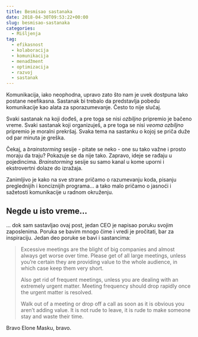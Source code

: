 ```yaml
---
title: Besmisao sastanaka
date: 2018-04-30T09:53:22+00:00
slug: besmisao-sastanaka
categories:
  - Mišljenja
tag:
  - efikasnost
  - kolaboracija
  - komunikacija
  - menadžment
  - optimizacija
  - razvoj
  - sastanak
---
```


Komunikacija, iako neophodna, upravo zato što nam je uvek dostpuna lako postane neefikasna. Sastanak bi trebalo da predstavlja pobedu komunikacije kao alata za sporazumevanje. Često to nije slučaj.

<!--more-->

Svaki sastanak na koji dođeš, a pre toga se nisi _ozbiljno_ pripremio je bačeno vreme. Svaki sastanak koji organizuješ, a pre toga se nisi _veoma ozbiljno_ pripremio je moralni prekršaj. Svaka tema na sastanku o kojoj se priča duže od par minuta je greška.

Čekaj, a _brainstorming_ sesije - pitate se neko - one su tako važne i prosto moraju da traju? Pokazuje se da nije tako. Zapravo, ideje se rađaju u pojedincima. _Brainstorming_ sesije su samo kanal u kome uporni i ekstrovertni dolaze do izražaja.

Zanimljivo je kako na sve strane pričamo o razumevanju koda, pisanju preglednijih i konciznijih programa... a tako malo pričamo o jasnoći i sažetosti komunikacije u radnom okruženju.

## Negde u isto vreme...

... dok sam sastavljao ovaj post, jedan CEO je napisao poruku svojim zaposlenima. Poruka se bavim mnogo čime i vredi je pročitati, bar za inspiraciju. Jedan deo poruke se bavi i sastancima:

> Excessive meetings are the blight of big companies and almost always get worse over time. Please get of all large meetings, unless you’re certain they are providing value to the whole audience, in which case keep them very short.
>
> Also get rid of frequent meetings, unless you are dealing with an extremely urgent matter. Meeting frequency should drop rapidly once the urgent matter is resolved.
>
> Walk out of a meeting or drop off a call as soon as it is obvious you aren’t adding value. It is not rude to leave, it is rude to make someone stay and waste their time.

Bravo Elone Masku, bravo.
